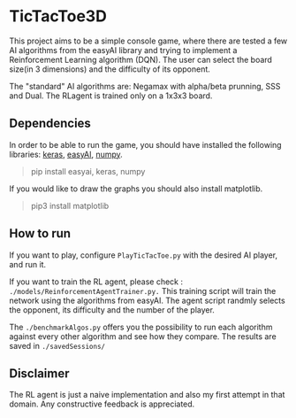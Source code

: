 # TicTacToe3D

This project aims to be a simple console game, where there are tested a few AI algorithms from the easyAI library and trying to implement a Reinforcement Learning algorithm (DQN). The user can select the board size(in 3 dimensions) and the difficulty of its opponent.

The "standard" AI algorithms are: Negamax with alpha/beta prunning, SSS and Dual.
The RLagent is trained only on a 1x3x3 board.

## Dependencies

In order to be able to run the game, you should have installed the following libraries: [keras][keras link], [easyAI][easyai link], [numpy][numpy link].
> pip install easyai, keras, numpy

If you would like to draw the graphs you should also install matplotlib.
> pip3 install matplotlib

## How to run

If you want to play, configure `PlayTicTacToe.py` with the desired AI player,  and run it.

If you want to train the RL agent, please check : `./models/ReinforcementAgentTrainer.py.`
This training script will train the network using the algorithms from easyAI. The agent script randmly selects the opponent, its difficulty and the number of the player.

The `./benchmarkAlgos.py` offers you the possibility to run each algorithm against every other algorithm and see how they compare. The results are saved in `./savedSessions/`

## Disclaimer

The RL agent is just a naive implementation and also my first attempt in that domain. Any constructive feedback is appreciated.


[keras link]: http://www.keras.io
[easyai link]: https://github.com/Zulko/easyAI
[numpy link]: http://www.numpy.org/
[matplotlib link]: https://matplotlib.org/
